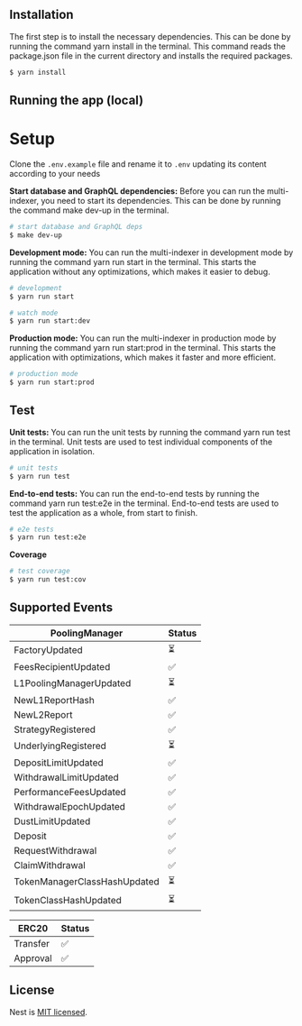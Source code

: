 ## Installation

The first step is to install the necessary dependencies. This can be done by running the command yarn install in the terminal. This command reads the package.json file in the current directory and installs the required packages.

```bash
$ yarn install
```

## Running the app (local)

# Setup

Clone the `.env.example` file and rename it to `.env` updating its content according to your needs

**Start database and GraphQL dependencies:** Before you can run the multi-indexer, you need to start its dependencies. This can be done by running the command make dev-up in the terminal.

```bash
# start database and GraphQL deps
$ make dev-up
```

**Development mode:** You can run the multi-indexer in development mode by running the command yarn run start in the terminal. This starts the application without any optimizations, which makes it easier to debug.

```bash
# development
$ yarn run start

# watch mode
$ yarn run start:dev
```

**Production mode:** You can run the multi-indexer in production mode by running the command yarn run start:prod in the terminal. This starts the application with optimizations, which makes it faster and more efficient.

```bash
# production mode
$ yarn run start:prod
```

## Test

**Unit tests:** You can run the unit tests by running the command yarn run test in the terminal. Unit tests are used to test individual components of the application in isolation.

```bash
# unit tests
$ yarn run test
```

**End-to-end tests:** You can run the end-to-end tests by running the command yarn run test:e2e in the terminal. End-to-end tests are used to test the application as a whole, from start to finish.

```Bash
# e2e tests
$ yarn run test:e2e

```

**Coverage**

```bash
# test coverage
$ yarn run test:cov
```

## Supported Events

| PoolingManager | Status |
|------------|--------|
| FactoryUpdated    | ⏳     |
| FeesRecipientUpdated    | ✅     |
| L1PoolingManagerUpdated    | ⏳     |
| NewL1ReportHash    | ✅     |
| NewL2Report   | ✅     |
| StrategyRegistered    | ✅     |
| UnderlyingRegistered    | ⏳     |
| DepositLimitUpdated   | ✅     |
| WithdrawalLimitUpdated    | ✅     |
| PerformanceFeesUpdated    | ✅     |
| WithdrawalEpochUpdated   | ✅     |
| DustLimitUpdated   | ✅     |
| Deposit   | ✅     |
| RequestWithdrawal    | ✅     |
| ClaimWithdrawal   | ✅     |
| TokenManagerClassHashUpdated    | ⏳     |
| TokenClassHashUpdated    | ⏳     |

| ERC20 | Status |
|------------|--------|
| Transfer   | ✅     |
| Approval   | ✅     |


## License

Nest is [MIT licensed](LICENSE).
